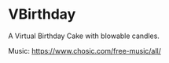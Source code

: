 # VBirthday
A Virtual Birthday Cake with blowable candles.

Music: https://www.chosic.com/free-music/all/ 
